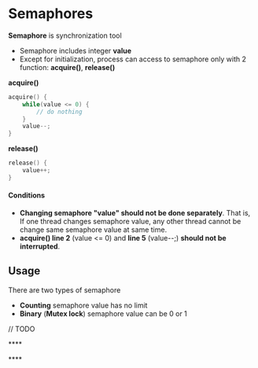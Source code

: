 # Semaphores

**Semaphore** is synchronization tool

* Semaphore includes integer **value**
* Except for initialization, process can access to semaphore only with 2 function: **acquire\(\)**, **release\(\)**

**acquire\(\)**

```c
acquire() {
    while(value <= 0) {
        // do nothing
    }
    value--;
}
```

**release\(\)**

```c
release() {
    value++;
}
```

#### Conditions

* **Changing semaphore "value" should not be done separately**. That is, If one thread changes semaphore value, any other thread cannot be change same semaphore value at same time.
* **acquire\(\) line 2** \(value &lt;= 0\) and **line 5** \(value--;\) **should not be interrupted**.

## Usage

There are two types of semaphore

* **Counting** semaphore value has no limit
* **Binary** \(**Mutex lock**\) semaphore value can be 0 or 1

// TODO













\*\*\*\*

\*\*\*\*


